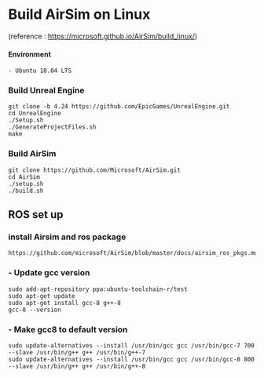 # Build AirSim on Linux
 (reference : https://microsoft.github.io/AirSim/build_linux/)
 
#### Environment
    - Ubuntu 18.04 LTS

### Build Unreal Engine
    git clone -b 4.24 https://github.com/EpicGames/UnrealEngine.git
    cd UnrealEngine
    ./Setup.sh
    ./GenerateProjectFiles.sh
    make
    
### Build AirSim
    git clone https://github.com/Microsoft/AirSim.git
    cd AirSim
    ./setup.sh
    ./build.sh
    
## ROS set up
### install Airsim and ros package
    https://github.com/microsoft/AirSim/blob/master/docs/airsim_ros_pkgs.md

### - Update gcc version 
    sudo add-apt-repository ppa:ubuntu-toolchain-r/test
    sudo apt-get update
    sudo apt-get install gcc-8 g++-8
    gcc-8 --version
### - Make gcc8 to default version
    sudo update-alternatives --install /usr/bin/gcc gcc /usr/bin/gcc-7 700 --slave /usr/bin/g++ g++ /usr/bin/g++-7
    sudo update-alternatives --install /usr/bin/gcc gcc /usr/bin/gcc-8 800 --slave /usr/bin/g++ g++ /usr/bin/g++-8
